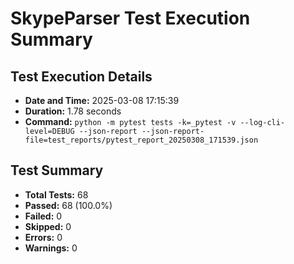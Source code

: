 # SkypeParser Test Execution Summary

## Test Execution Details

- **Date and Time:** 2025-03-08 17:15:39
- **Duration:** 1.78 seconds
- **Command:** `python -m pytest tests -k=_pytest -v --log-cli-level=DEBUG --json-report --json-report-file=test_reports/pytest_report_20250308_171539.json`

## Test Summary

- **Total Tests:** 68
- **Passed:** 68 (100.0%)
- **Failed:** 0
- **Skipped:** 0
- **Errors:** 0
- **Warnings:** 0

